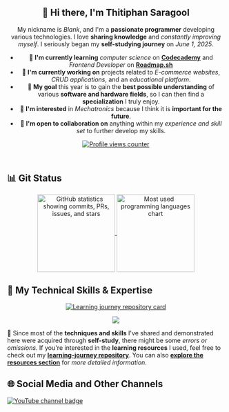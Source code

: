 <header>
  <section>
    <h1 align="center">👋 Hi there, I'm <strong>Thitiphan Saragool</strong></h1>
    <p align="center">
      My nickname is <em>Blank</em>, and I'm a <strong>passionate programmer</strong> developing various technologies. I love <strong>sharing knowledge</strong> and <em>constantly improving myself</em>. I seriously began my <strong>self-studying journey</strong> on <em>June 1, 2025</em>.
    </p>
  </section>

  <nav>
    <ul>
      <li>🌱 <strong>I'm currently learning</strong> <em>computer science</em> on <a href="https://www.codecademy.com" target="_blank" rel="noopener noreferrer"><strong>Codecademy</strong></a> and <em>Frontend Developer</em> on <a href="https://roadmap.sh/"><strong>Roadmap.sh</strong></a></li>
      <li>🔨 <strong>I'm currently working on</strong> projects related to <em>E-commerce websites</em>, <em>CRUD applications</em>, and an <em>educational platform</em>.</li>
      <li>🎯 <strong>My goal</strong> this year is to gain the <strong>best possible understanding</strong> of various <strong>software and hardware fields</strong>, so I can then find a <strong>specialization</strong> I truly enjoy.</li>
      <li>💖 <strong>I'm interested</strong> in <em>Mechatronics</em> because I think it is <strong>important for the future</strong>.</li>
      <li>🤝 <strong>I'm open to collaboration on</strong> anything within my <em>experience and skill set</em> to further develop my skills.</li>
    </ul>
  </nav>

  <section align="center">
    <a href="#" aria-label="Profile visitor counter">
      <img src="https://komarev.com/ghpvc/?username=blanktphan&style=for-the-badge&abbreviated=true" alt="Profile views counter" />
    </a>
  </section>
</header>

<main>
  <section>
    <h2>📊 <strong>Git Status</strong></h2>
    <figure align="center">
      <a href="https://github.com/blanktphan" target="_blank" rel="noopener noreferrer" aria-label="Visit GitHub profile">
        <img height="180" align="center" src="https://github-readme-stats.vercel.app/api?username=blanktphan&show_icons=true&bg_color=00000000&text_color=fff" alt="GitHub statistics showing commits, PRs, issues, and stars" />
      </a>
      <a href="https://github.com/blanktphan?tab=repositories" target="_blank" rel="noopener noreferrer" aria-label="View repositories by programming language">
        <img height="180" align="center" src="https://github-readme-stats.vercel.app/api/top-langs/?username=blanktphan&layout=compact&bg_color=00000000&text_color=fff" alt="Most used programming languages chart" />
      </a>
    </figure>
  </section>

  <section>
    <h2>🧠 <strong>My Technical Skills & Expertise</strong></h2>
    <section align="center">
      <p>
        <a href="https://github.com/blanktphan/learning-journey" target="_blank" rel="noopener noreferrer" aria-label="Visit learning journey repository">
          <img src="https://github-readme-stats.vercel.app/api/pin/?username=blanktphan&repo=learning-journey&bg_color=00000000&text_color=fff&show_owner=true" alt="Learning journey repository card" />
        </a>
      </p>
    </section>
    <section align="center">
      <p> 
        <a href="https://skillicons.dev">
          <img src="https://skillicons.dev/icons?i=python,java,c,html,css,bootstrap,js,react" />
        </a>
      </p>
    </section>
    <aside>
      <p>
        📍 Since most of the <strong>techniques and skills</strong> I've shared and demonstrated here were acquired through <strong>self-study</strong>, there might be some <em>errors or omissions</em>. If you're interested in the <strong>learning resources</strong> I used, feel free to check out my <a href="https://github.com/blanktphan/learning-journey" target="_blank" rel="noopener noreferrer"><strong>learning-journey repository</strong></a>. You can also <a href="https://github.com/blanktphan?tab=repositories" target="_blank" rel="noopener noreferrer"><strong>explore the resources section</strong></a> for <em>more detailed information</em>.
      </p>
    </aside>
  </section>
</main>

<footer>
  <section>
    <h2>🌐 <strong>Social Media and Other Channels</strong></h2>
    <nav>
      <a href="https://www.youtube.com/@blanktphan" target="_blank" rel="noopener noreferrer" aria-label="Visit YouTube channel">
        <img alt="YouTube channel badge" src="https://img.shields.io/badge/blankt-red?style=for-the-badge&logo=Youtube&color=ff0000" />
      </a>
    </nav>
  </section>
</footer>